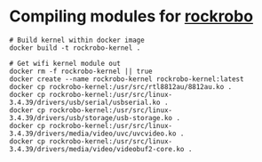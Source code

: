 # Compiling modules for [rockrobo](https://github.com/dgiese/dustcloud/tree/master/devices/xiaomi.vacuum.gen1)

```
# Build kernel within docker image
docker build -t rockrobo-kernel .

# Get wifi kernel module out
docker rm -f rockrobo-kernel || true
docker create --name rockrobo-kernel rockrobo-kernel:latest
docker cp rockrobo-kernel:/usr/src/rtl8812au/8812au.ko .
docker cp rockrobo-kernel:/usr/src/linux-3.4.39/drivers/usb/serial/usbserial.ko .
docker cp rockrobo-kernel:/usr/src/linux-3.4.39/drivers/usb/storage/usb-storage.ko .
docker cp rockrobo-kernel:/usr/src/linux-3.4.39/drivers/media/video/uvc/uvcvideo.ko .
docker cp rockrobo-kernel:/usr/src/linux-3.4.39/drivers/media/video/videobuf2-core.ko .
```
